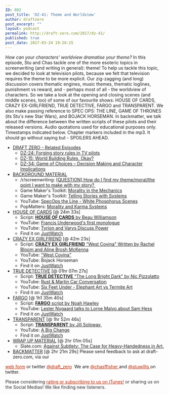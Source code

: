 ```yaml
---
ID: 802
post_title: 'DZ-41: Theme and Worldview'
author: draftzero
post_excerpt: ""
layout: podcast
permalink: http://draft-zero.com/2017/dz-41/
published: true
post_date: 2017-03-24 19:28:25
---
```

*How can your characters' worldview dramatise your theme?* In this episode, Stu and Chas tackle one of the more esoteric topics in screenwriting (and writing in general): theme! To help us tackle this topic, we decided to look at television pilots, because we felt that television requires the theme to be more explicit. Our zig-zagging (and long) discussion covers thematic engines, music themes, thematic loglines, punishment vs reward, and - perhaps most of all - the worldview of characters. So we take a look at the opening and closing scenes (and middle scenes, too) of some of our favourite shows: HOUSE OF CARDS, CRAZY EX-GIRLFRIEND, TRUE DETECTIVE, FARGO and TRANSPARENT. We also make passing reference to SPEC OPS: THE LINE, GAME OF THRONES (its Stu's new Star Wars), and BOJACK HORSEMAN. In backmatter, we talk about the difference between the written scripts of these pilots and their released versions. Audio quotations used for educational purposes only. Timestamps indicated below. Chapter markers included in the mp3. It should go without saying but - SPOILERS AHEAD. 
*   <span style="text-decoration: underline;">DRAFT ZERO - Related Episodes</span> 
    *   [DZ-24: Forging story rules in TV pilots][1]
    *   [DZ-15: World Building Rules, Okay?][2]
    *   [DZ-34: Game of Choices – Decision Making and Character Implications][3]
*   <span style="text-decoration: underline;">BACKGROUND MATERIAL</span> 
    *   /r/screenwriting: <a href="https://www.reddit.com/r/Screenwriting/comments/5v40gy/question_how_do_i_find_my_thememoralthe_point_i/" target="_blank">[QUESTION] How do I find my theme/moral/the point I want to make with my story? </a>
    *   Game Maker's Toolkit: <a href="https://www.youtube.com/watch?v=6RHH7M4siPM" target="_blank">Morality in the Mechanics</a>
    *   Game Maker's Toolkit: <a href="https://www.youtube.com/watch?v=NyMndWpihTM" target="_blank">Telling Stories with Systems</a>
    *   YouTube: <a href="https://www.youtube.com/watch?v=kET05jtaFjA" target="_blank">SpecOps the Line - White Phosphorus Scenes</a>
    *   PopMatters: <a href="http://www.popmatters.com/post/92823-morality-and-karma-systems/" target="_blank">Morality and Karma Systems</a>
*   <span style="text-decoration: underline;">HOUSE OF CARDS</span> [@ 24m 33s] 
    *   Script: <a href="http://scripts.tv-calling.com/script/netflix-house-of-cards/" target="_blank"><strong>HOUSE OF CARDS</strong> by Beau Williamson</a>
    *   YouTube: <a href="https://www.youtube.com/watch?v=QuDDiRN-9TA" target="_blank">Francis Underwood's first monologue</a>
    *   YouTube: <a href="https://www.youtube.com/watch?v=FpL6Fwu0wkw" target="_blank">Tyrion and Varys Discuss Power</a>
    *   Find it on <a href="https://www.justwatch.com/us/tv-show/six-feet-under" target="_blank">JustWatch</a>
*   <span style="text-decoration: underline;">CRAZY EX GIRLFRIEND</span> [@ 42m 23s] 
    *   Script: <a href="http://www.zen134237.zen.co.uk/Crazy_Ex-Girlfriend_1x01_-_Pilot.pdf" target="_blank"><strong>CRAZY EX GIRLFRIEND</strong> "West Covina" Written by Rachel Bloom and Aline Brosh McKenna</a>
    *   YouTube: ["West Covina"][4]
    *   YouTube: Bojack Horseman
    *   Find it on <a href="https://www.justwatch.com/us/tv-show/crazy-ex-girlfriend" target="_blank">JustWatch</a>
*   <span style="text-decoration: underline;">TRUE DETECTIVE</span> [@ 01hr 07m 27s] 
    *   Script: <a href="http://www.pages.drexel.edu/~ina22/splaylib/Screenplay-True%20Detective-Pilot.pdf" target="_blank"><strong>TRUE DETECTIVE</strong> "The Long Bright Dark" by Nic Pizzolatto</a>
    *   YouTube: <a href="https://www.youtube.com/watch?v=A8x73UW8Hjk" target="_blank">Rust & Martin Car Conversation</a>
    *   YouTube: <a href="https://www.youtube.com/watch?v=Mfy3LIeh93I&t=2s" target="_blank">Six Feet Under - Elephant Art vs Termite Art</a>
    *   Find it on <a href="https://www.justwatch.com/us/tv-show/true-detective" target="_blank">JustWatch</a>
*   <span style="text-decoration: underline;">FARGO</span> [@ 1h1 35m 40s] 
    *   Script: <a href="http://scripts.tv-calling.com/script/fx-fargo-1x01-pilot/" target="_blank"><strong>FARGO</strong> script by Noah Hawley</a>
    *   YouTube: <a href="https://www.youtube.com/watch?v=4jDNTWFKv1E" target="_blank">Lester Nygaard talks to Lorne Malvo about Sam Hess</a>
    *   Find it on <a href="http://us" target="_blank">JustWatch</a>
*   <span style="text-decoration: underline;">TRANSPARENT</span> [@ 1hr 52m 46s] 
    *   Script: <a href="http://leethomson.myzen.co.uk/Transparent_1x01_-_Pilot.pdf" target="_blank"><strong>TRANSPARENT</strong> by Jill Soloway </a>
    *   YouTube: <a href="https://www.youtube.com/watch?v=dHpXcmiEIyM" target="_blank">A Big Change</a>
    *   Find it on [JustWatch][5]
*   <span style="text-decoration: underline;">WRAP UP MATERIAL</span> [@ 2hr 01m 05s] 
    *   Slate.com: <a href="http://www.slate.com/articles/arts/culturebox/2015/11/against_subtlety_the_case_for_heavy_handedness_in_art.html" target="_blank">Against Subtlety: The Case for Heavy-Handedness in Art.</a>
*   <span style="text-decoration: underline;">BACKMATTER</span> [@ 2hr 21m 29s] Please send feedback to ask at draft-zero.com, via our 

<a style="font-weight: inherit; font-style: inherit; color: #ba2500;" href="http://draft-zero.com/feedback/" target="_blank">web form</a> or twitter <a style="font-weight: inherit; font-style: inherit; color: #ba2500;" href="https://twitter.com/draft_zero" target="_blank">@draft_zero</a>  We are <a style="font-weight: inherit; font-style: inherit; color: #ba2500;" href="http://www.twitter.com/chasffisher" target="_blank">@chasffisher </a>and <a style="font-weight: inherit; font-style: inherit; color: #ba2500;" href="http://www.twitter.com/stuwillis" target="_blank">@stuwillis </a>on twitter. <p style="color: #2d2d2d;">
  Please considering <a style="font-weight: inherit; font-style: inherit; color: #ba2500;" href="https://itunes.apple.com/au/podcast/draft-zero-screenwriting-podcast/id847126598?mt=2&ls=1">rating or subscribing to us on iTunes!</a> or sharing us on the Social Medias! We like finding new listeners.
</p>

 [1]: http://draft-zero.com/2015/dz-24/
 [2]: http://draft-zero.com/2014/dz-15/
 [3]: http://draft-zero.com/2016/dz-34/
 [4]: https://www.youtube.com/watch?v=57ZDNuakBsQ
 [5]: https://www.justwatch.com/us/tv-show/transparent